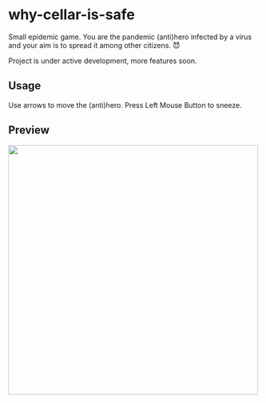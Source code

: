 # why-cellar-is-safe

Small epidemic game. You are the pandemic (anti)hero infected by a virus and your aim is to spread it among other citizens.
:smiling_imp:

Project is under active development, more features soon.

## Usage

Use arrows to move the (anti)hero. Press Left Mouse Button to sneeze.

## Preview

<img src="https://j.gifs.com/E8pQ8k.gif" width="500" />
